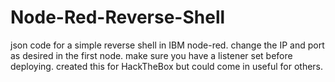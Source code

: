 # Node-Red-Reverse-Shell
json code for a simple reverse shell in IBM node-red.
change the IP and port as desired in the first node.
make sure you have a listener set before deploying.
created this for HackTheBox but could come in useful for others.
